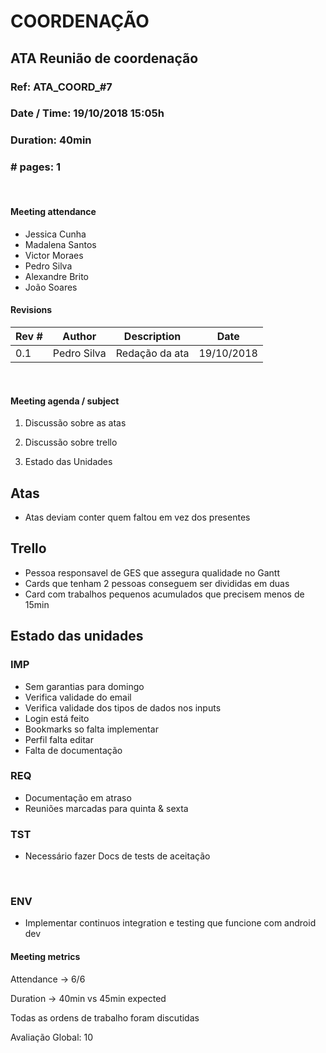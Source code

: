 # COORDENAÇÃO

## ATA Reunião de coordenação

### Ref: ATA_COORD_#7

### Date / Time: 19/10/2018 15:05h

### Duration: 40min

### \# pages: 1

<br/> 

#### Meeting attendance
* Jessica Cunha
* Madalena Santos
* Victor Moraes
* Pedro Silva
* Alexandre Brito
* João Soares


#### Revisions

Rev # | Author | Description | Date
--- | --- | --- | ---
0.1 | Pedro Silva | Redação da ata  | 19/10/2018

<br/>

#### Meeting agenda / subject
1. Discussão sobre as atas

2. Discussão sobre trello

3. Estado das Unidades

## Atas
*   Atas deviam conter quem faltou em vez dos presentes

## Trello
*   Pessoa responsavel de GES que assegura qualidade no Gantt
*   Cards que tenham 2 pessoas conseguem ser divididas em duas
*   Card com trabalhos pequenos acumulados que precisem menos de 15min

## Estado das unidades
### IMP
*   Sem garantias para domingo
*   Verifica validade do email
*   Verifica validade dos tipos de dados nos inputs
*   Login está feito
*   Bookmarks so falta implementar
*   Perfil falta editar
*   Falta de documentação

### REQ
*   Documentação em atraso
*   Reuniões marcadas para quinta & sexta

### TST
*   Necessário fazer Docs de tests de aceitação

<br/>

### ENV
*   Implementar continuos integration e testing que funcione com android dev

#### Meeting metrics

Attendance → 6/6

Duration → 40min vs 45min expected

Todas as ordens de trabalho foram discutidas

Avaliação Global: 10